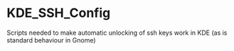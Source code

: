 # KDE_SSH_Config
Scripts needed to make automatic unlocking of ssh keys work in KDE (as is standard behaviour in Gnome)
